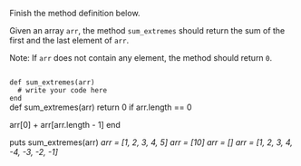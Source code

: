 Finish the method definition below.

Given an array `arr`, the method `sum_extremes` should return the sum of the first and the last element of `arr`.

Note: If `arr` does not contain any element, the method should return `0`.

<Editor lang="ruby" type="exercise" testMode="multipleInput">
<code>
def sum_extremes(arr)
  # write your code here
end
</code>

<solution>
def sum_extremes(arr)
  return 0 if arr.length == 0

  arr[0] + arr[arr.length - 1]
end
</solution>

<testcases>
<caller>
puts sum_extremes(arr)
</caller>
<testcase>
<i>
arr = [1, 2, 3, 4, 5]
</i>
</testcase>
<testcase>
<i>
arr = [10]
</i>
</testcase>
<testcase>
<i>
arr = []
</i>
</testcase>
<testcase>
<i>
arr = [1, 2, 3, 4, -4, -3, -2, -1]
</i>
</testcase>
</testcases>
</Editor>
